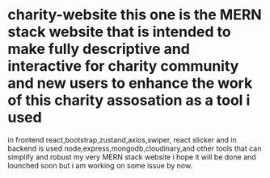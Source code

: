 # charity-website this one is the MERN stack website that is intended to make fully descriptive and interactive for charity community and new users to enhance the work of this charity assosation as a tool i used
in frontend react,bootstrap,zustand,axios,swiper, react slicker and in backend is used node,express,mongodb,cloudinary,and other tools that can simplify and robust my very MERN stack website i hope it will be done and lounched soon but i am working on some issue by now.
